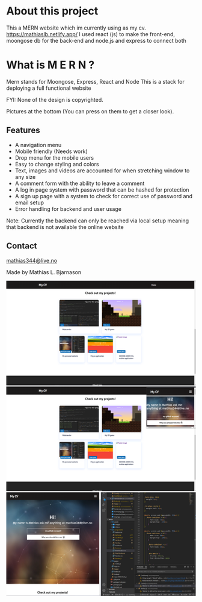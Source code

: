 # About this project #
This a MERN website which im currently using as my cv.
https://mathiaslb.netlify.app/
I used react (js) to make the front-end, moongose db for the back-end and node.js and express to connect both

# What is M E R N ? #
Mern stands for Moongose, Express, React and Node
This is a stack for deploying a full functional website

FYI: None of the design is copyrighted.

Pictures at the bottom (You can press on them to get a closer look).

## Features ##
* A navigation menu
* Mobile friendly (Needs work)
* Drop menu for the mobile users
* Easy to change styling and colors
* Text, images and videos are accounted for when stretching window to any size
* A comment form with the ability to leave a comment
* A log in page system with password that can be hashed for protection
* A sign up page with a system to check for correct use of password and email setup
* Error handling for backend and user usage

Note: Currently the backend can only be reached via local setup meaning that backend is not available the online website

## Contact ##
mathias344@live.no

Made by Mathias L. Bjarnason

![](https://github.com/Mataiaz/mycv/blob/master/src/assets/images/snip1.png)
![](https://github.com/Mataiaz/mycv/blob/master/src/assets/images/snip%202.png)
![](https://github.com/Mataiaz/mycv/blob/master/src/assets/images/snip3.png)

